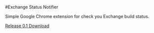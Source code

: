#Exchange Status Notifier

Simple Google Chrome extension for check you Exchange build status.

[Release 0.1 Download](https://github.com/Apacherus/ExchangeStatus/blob/master/release/exhange-status-notifier-0.1.crx?raw=true "Exchange Status Notifier 0.1")